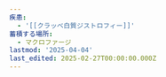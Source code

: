 ```yaml
---
疾患:
  - '[[クラッベ白質ジストロフィー]]'
蓄積する場所:
  - マクロファージ
lastmod: '2025-04-04'
last_edited: 2025-02-27T00:00:00.000Z
---
```



